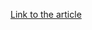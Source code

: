 [Link to the article](https://www.welivesecurity.com/en/eset-research/arid-viper-poisons-android-apps-with-aridspy/)
